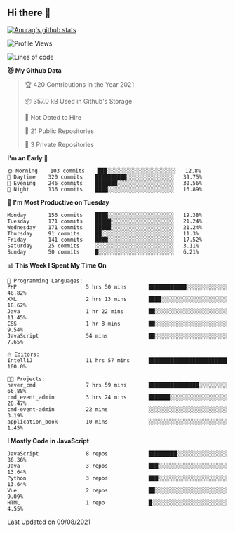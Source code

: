 ## Hi there 👋

[![Anurag's github stats](https://github-readme-stats.vercel.app/api?username=Songwonseok)](https://github.com/anuraghazra/github-readme-stats)



<!--START_SECTION:waka-->
![Profile Views](http://img.shields.io/badge/Profile%20Views-5-blue)

![Lines of code](https://img.shields.io/badge/From%20Hello%20World%20I%27ve%20Written-2.9%20million%20lines%20of%20code-blue)

**🐱 My Github Data** 

> 🏆 420 Contributions in the Year 2021
 > 
> 📦 357.0 kB Used in Github's Storage 
 > 
> 🚫 Not Opted to Hire
 > 
> 📜 21 Public Repositories 
 > 
> 🔑 3 Private Repositories  
 > 
**I'm an Early 🐤** 

```text
🌞 Morning    103 commits    ███░░░░░░░░░░░░░░░░░░░░░░   12.8% 
🌆 Daytime    320 commits    ██████████░░░░░░░░░░░░░░░   39.75% 
🌃 Evening    246 commits    ███████░░░░░░░░░░░░░░░░░░   30.56% 
🌙 Night      136 commits    ████░░░░░░░░░░░░░░░░░░░░░   16.89%

```
📅 **I'm Most Productive on Tuesday** 

```text
Monday       156 commits    ████░░░░░░░░░░░░░░░░░░░░░   19.38% 
Tuesday      171 commits    █████░░░░░░░░░░░░░░░░░░░░   21.24% 
Wednesday    171 commits    █████░░░░░░░░░░░░░░░░░░░░   21.24% 
Thursday     91 commits     ██░░░░░░░░░░░░░░░░░░░░░░░   11.3% 
Friday       141 commits    ████░░░░░░░░░░░░░░░░░░░░░   17.52% 
Saturday     25 commits     ░░░░░░░░░░░░░░░░░░░░░░░░░   3.11% 
Sunday       50 commits     █░░░░░░░░░░░░░░░░░░░░░░░░   6.21%

```


📊 **This Week I Spent My Time On** 

```text
💬 Programming Languages: 
PHP                      5 hrs 50 mins       ████████████░░░░░░░░░░░░░   48.82% 
XML                      2 hrs 13 mins       ████░░░░░░░░░░░░░░░░░░░░░   18.62% 
Java                     1 hr 22 mins        ██░░░░░░░░░░░░░░░░░░░░░░░   11.45% 
CSS                      1 hr 8 mins         ██░░░░░░░░░░░░░░░░░░░░░░░   9.54% 
JavaScript               54 mins             ██░░░░░░░░░░░░░░░░░░░░░░░   7.65%

🔥 Editors: 
IntelliJ                 11 hrs 57 mins      █████████████████████████   100.0%

🐱‍💻 Projects: 
naver_cmd                7 hrs 59 mins       ████████████████░░░░░░░░░   66.88% 
cmd_event_admin          3 hrs 24 mins       ███████░░░░░░░░░░░░░░░░░░   28.47% 
cmd-event-admin          22 mins             ░░░░░░░░░░░░░░░░░░░░░░░░░   3.19% 
application_book         10 mins             ░░░░░░░░░░░░░░░░░░░░░░░░░   1.45%

```

**I Mostly Code in JavaScript** 

```text
JavaScript               8 repos             █████████░░░░░░░░░░░░░░░░   36.36% 
Java                     3 repos             ███░░░░░░░░░░░░░░░░░░░░░░   13.64% 
Python                   3 repos             ███░░░░░░░░░░░░░░░░░░░░░░   13.64% 
Vue                      2 repos             ██░░░░░░░░░░░░░░░░░░░░░░░   9.09% 
HTML                     1 repo              █░░░░░░░░░░░░░░░░░░░░░░░░   4.55%

```



 Last Updated on 09/08/2021
<!--END_SECTION:waka-->
